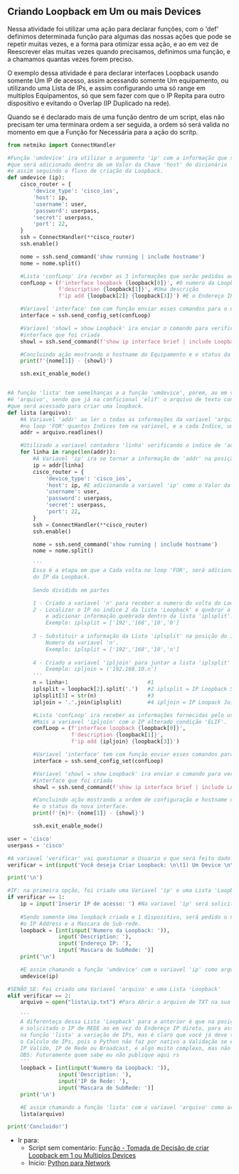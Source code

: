 ## Criando Loopback em Um ou mais Devices

Nessa atividade foi utilizar uma ação para declarar funções, com o 'def' definimos determinada 
função para algumas das nossas ações que pode se repetir muitas vezes, e a forma para otimizar 
essa ação, e ao em vez de Reescrever elas muitas vezes quando precisamos, definimos uma função, 
e a chamamos quantas vezes forem preciso.

O exemplo dessa atividade é para declarar interfaces Loopback usando somente Um IP de acesso,
assim acessando somente Um equipamento, ou utilizando uma Lista de IPs, e assim configurando 
uma só range em multiplos Equipamentos, só que sem fazer com que o IP Repita para outro 
dispositivo e evitando o Overlap (IP Duplicado na rede).

Quando se é declarado mais de uma função dentro de um script, elas não precisam ter uma terminara ordem
a ser seguida, a ordem só será valida no momento em que a Função for Necessária para a ação do scritp. 

```python
from netmiko import ConnectHandler

#Função 'umdevice' ira utilizar o argumento 'ip' com a informação que será inserida pelo usuario,
#que será adicionado dentro de um Valor da Chave 'host' do dicionário 'cisco_router'.
#e assim seguindo o fluxo de criação da Loopback.
def umdevice (ip):
    cisco_router = {
        'device_type': 'cisco_ios',
        'host': ip,
        'username': user,
        'password': userpass,
        'secret': userpass,
        'port': 22,
    }
    ssh = ConnectHandler(**cisco_router)
    ssh.enable()

    nome = ssh.send_command('show running | include hostname')
    nome = nome.split()

    #Lista 'confLoop' ira receber as 3 informações que serão pedidas ao usuario na Condição 'IF'.
    confLoop = (f'interface loopback {loopback[0]}', #O numero da Loopback
                f'description {loopback[1]}', #Uma descrição
                f'ip add {loopback[2]} {loopback[3]}') #E o Endereço IP

    #Variavel 'interface' tem com função enviar esses comandos para o device
    interface = ssh.send_config_set(confLoop)

    #Variavel 'showl = show Loopback' ira enviar o comando para verificar somente o status da 
    #interface que foi criada 
    showl = ssh.send_command(f'show ip interface brief | include Loopback{loopback[0]}')

    #Concluindo ação mostrando o hostname do Equipamento e o status da nova interface.
    print(f'{nome[1]} - {showl}')

    ssh.exit_enable_mode()


#A função 'lista' tem semelhanças a a função 'umdevice', porem, ao em vez do argumento ser 'ip'
#é 'arquivo', sendo que já na conficional 'elif' o arquivo de texto contendo os IPs de cada elemento
#que será acessado para criar uma loopback.
def lista (arquivo):
    #A Variavel 'addr' ao ler o todas as informações da variavel 'arquivo', ira ser verificado 
    #no loop 'FOR' quantos Indices tem na variavel, e a cada Indice, uma volta no loop tem que ser feito.
    addr = arquivo.readlines()

    #Utilizado a variavel contadora 'linha' verificando o indice de 'addr'
    for linha in range(len(addr)):
        #A Variavel 'ip' ira se tornar a informação de 'addr' na posição do indice adicionado em 'linha'
        ip = addr[linha]
        cisco_router = {
            'device_type': 'cisco_ios',
            'host': ip, #E adicionando a variavel 'ip' como o Valor da Chave 'host' do dicionario 'cisco_router'
            'username': user,
            'password': userpass,
            'secret': userpass,
            'port': 22,
        }
        ssh = ConnectHandler(**cisco_router)
        ssh.enable()

        nome = ssh.send_command('show running | include hostname')
        nome = nome.split()

        '''
        Essa é a etapa em que a Cada volta no loop 'FOR', será adicionado mais um numero ao Quarto Octeto
        do IP da Loopback.
        
        Sendo dividido em partes

        1 - Criado a variavel 'n' para receber o numero do volta do Loop + 1, pois o indice começa em 0
        2 - Localizar o IP no indice 2 da lista 'Loopback' e quebrar a Strig do IP com base nos Pontos, 
            e adicionar informação quebrada dentro da lista 'iplsplit'. 
            Exemplo: iplsplit = ['192','168','10','0']
        
        3 - Substituir a informação da Lista 'iplsplit' na posição do indice 3 (O Quarto Octeto) para o
            Numero da variavel 'n'.
            Exemplo: iplsplit = ['192','168','10','n']
        
        4 - Criado a variavel 'ipljoin' para juntar a lista 'iplsplit' e uma unica String
            Exemplo: ipljoin = ('192.168.10.n')
        '''
        n = linha+1                         #1
        iplsplit = loopback[2].split('.')   #2 iplsplit = IP Loopback Split
        iplsplit[3] = str(n)                #3
        ipljoin = '.'.join(iplsplit)        #4 ipljoin = IP Loopack Join

        #Lista 'confLoop' ira receber as informações fornecidas pelo usuario
        #Mais a variavel 'ipljoin' com o IP alterado condição 'ELIF'.
        confLoop = (f'interface loopback {loopback[0]}',
                    f'description {loopback[1]}',
                    f'ip add {ipljoin} {loopback[3]}')

        #Variavel 'interface' tem com função enviar esses comandos para o device
        interface = ssh.send_config_set(confLoop)

        #Variavel 'showl = show Loopback' ira enviar o comando para verificar somente o status da 
        #interface que foi criada 
        showl = ssh.send_command(f'show ip interface brief | include Loopback{loopback[0]}')

        #Concluindo ação mostrando a ordem de configuração e hostname do Equipamento 
        #e o status da nova interface.
        print(f'{n}º: {nome[1]} - {showl}')

        ssh.exit_enable_mode()

user = 'cisco'
userpass = 'cisco'

#A variavel 'verificar' vai questionar o Usuario o que será feito dado 2  opções.
verificar = int(input('Você deseja Criar Loopback: \n\t1) Um Device \n\t2) Usar uma Lista de Ips \nR:'))

print('\n')

#IF: na primeira opção, foi criado uma Variavel 'ip' e uma Lista 'Loopback'
if verificar == 1:
    ip = input('Inserir IP de acesso: ') #Na variavel 'ip' será solicitado o IP de acesso do dispositivo
    
    #Sendo somente Uma loopback criada e 1 dispositivo, será pedido o numero da loobpack, a descrição
    #o IP Address e a Mascara de Sub-rede.
    loopback = [int(input('Numero da Loopback: ')),
                input('Description: '),
                input('Endereço IP: '),
                input('Mascara de SubRede: ')]
    print('\n')

    #E assim chamando a função 'umdevice' com o variavel 'ip' como argumento e iniciando a ação da mesma.
    umdevice(ip)

#SENÃO_SE: Foi criado uma Variavel 'arquivo' e uma Lista 'Loopback'
elif verificar == 2:
    arquivo = open("lista\ip.txt") #Para Abrir o arquivo de TXT na sua devida Localização

    '''
    A diferenteça dessa Lista 'Loopback' para a anterior é que na posição do Indice 2 'IP de Rede'
    é solicitado o IP de REDE ao em vez do Endereço IP direto, para assim fazer internamente
    na função 'lista' a variação de IPs, mas é claro que você já deve ter em mente como funciona
    o Calculo de IPs, pois o Python não faz por nativo a Validação se é ou não um 
    IP Valido, IP de Rede ou Broadcast, é algo muito complexo, mas não imposivel de se criar.
    OBS: Futuramente quem sabe eu não publique aqui rs
    '''
    loopback = [int(input('Numero da Loopback: ')),
                input('Description: '),
                input('IP de Rede: '),
                input('Mascara de SubRede: ')]
    print('\n')

    #E assim chamando a função 'lista' com o variavel 'arquivo' como argumento e iniciando a ação da mesma.
    lista(arquivo)

print('Concluido!')
```

- Ir para: 
    - Script sem comentário: [Função - Tomada de Decisão de criar Loopback em 1 ou Multiplos Devices](https://github.com/ozumaru/CiscoDevNet---Python/blob/master/Documents/Scripts/3.1%20-%20Função%20-%20Tomada%20de%20Decisão%20de%20criar%20Loopback%20em%201%20ou%20Multiplos%20Devices.py)
    - Inicio: [Python para Network](https://github.com/ozumaru/CiscoDevNet---Python)
